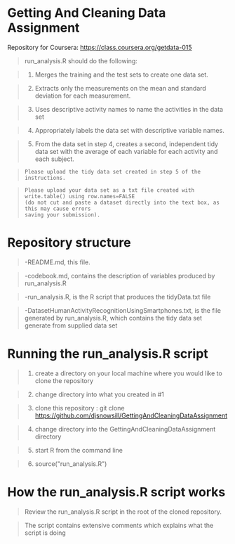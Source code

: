 Getting And Cleaning Data Assignment
====================================

Repository for Coursera: https://class.coursera.org/getdata-015

> run_analysis.R should do the following:
   
>   1)  Merges the training and the test sets to create one data set.
 
>   2)  Extracts only the measurements on the mean and standard deviation for each measurement. 
 
>   3)  Uses descriptive activity names to name the activities in the data set
 
>   4)  Appropriately labels the data set with descriptive variable names. 
   
>   5)  From the data set in step 4, creates a second, independent tidy data set with the average
>       of each variable for each activity and each subject.

>     Please upload the tidy data set created in step 5 of the instructions. 

>     Please upload your data set as a txt file created with write.table() using row.names=FALSE 
>     (do not cut and paste a dataset directly into the text box, as this may cause errors 
>     saving your submission).

Repository structure
====================

> -README.md, this file.

> -codebook.md, contains the description of variables produced by run_analysis.R

> -run_analysis.R, is the R script that produces the tidyData.txt file 

> -DatasetHumanActivityRecognitionUsingSmartphones.txt, is the file generated by run_analysis.R, which contains the tidy data set
generate from supplied data set

Running the run_analysis.R script
===============================

> 1) create a directory on your local machine where you would like to clone the repository

> 2) change directory into what you created in #1

> 3) clone this repository : git clone https://github.com/djsnowsill/GettingAndCleaningDataAssignment

> 4) change directory into the GettingAndCleaningDataAssignment directory

> 5) start R from the command line

> 6) source("run_analysis.R") 

How the run_analysis.R script works
====================================
> Review the run_analysis.R script in the root of the cloned repository.

> The script contains extensive comments which explains what the script is doing

